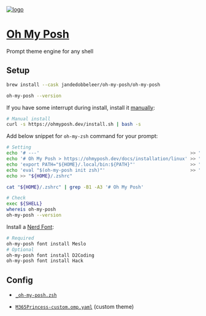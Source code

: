 [![logo](https://raw.githubusercontent.com/jandedobbeleer/oh-my-posh/main/website/static/img/logo.png)][Page-Oh-My-Posh]

[Page-Oh-My-Posh]: https://ohmyposh.dev/

# [Oh My Posh][Page-Oh-My-Posh]

Prompt theme engine for any shell

## Setup

```bash
brew install --cask jandedobbeleer/oh-my-posh/oh-my-posh

oh-my-posh --version
```

If you have some interrupt during install, install it [manually](https://ohmyposh.dev/docs/installation/linux):

```bash
# Manual install
curl -s https://ohmyposh.dev/install.sh | bash -s
```

Add below snippet for `oh-my-zsh` command for your prompt:

```bash
# Setting
echo '# ---'                                                       >> "${HOME}/.zshrc"
echo '# Oh My Posh > https://ohmyposh.dev/docs/installation/linux' >> "${HOME}/.zshrc"
echo 'export PATH="${HOME}/.local/bin:${PATH}"'                    >> "${HOME}/.zshrc"
echo 'eval "$(oh-my-posh init zsh)"'                               >> "${HOME}/.zshrc"
echo >> "${HOME}/.zshrc"

cat "${HOME}/.zshrc" | grep -B1 -A3 '# Oh My Posh'

# Check
exec ${SHELL}
whereis oh-my-posh
oh-my-posh --version
```

Install a [Nerd Font](https://www.nerdfonts.com/):

```bash
# Required
oh-my-posh font install Meslo
# Optional
oh-my-posh font install D2Coding
oh-my-posh font install Hack
```

## Config

- [`_oh-my-posh.zsh`](../.zshrc-block/_oh-my-posh.zsh)

- [`M365Princess-custom.omp.yaml`](../.zshrc-block/theme/M365Princess-custom.omp.yaml) (custom theme)

